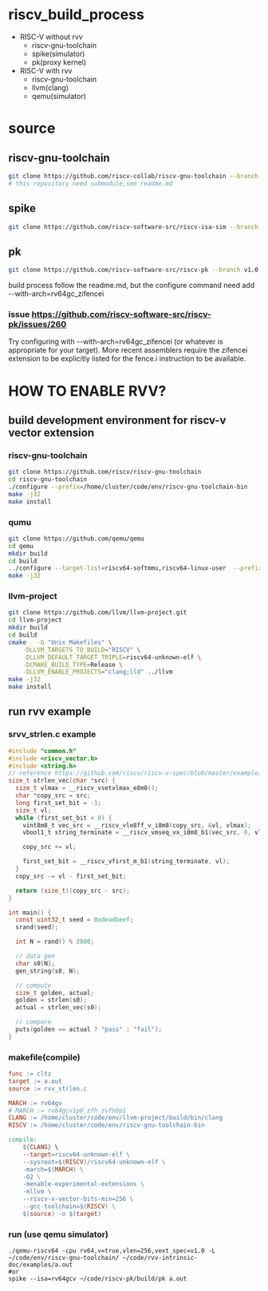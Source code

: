 # riscv_build_process

- RISC-V without rvv
    - riscv-gnu-toolchain
    - spike(simulator)
    - pk(proxy kernel) 
- RISC-V with rvv
    - riscv-gnu-toolchain
    - llvm(clang)
    - qemu(simulator)

# source
## riscv-gnu-toolchain
``` bash
git clone https://github.com/riscv-collab/riscv-gnu-toolchain --branch 2023.06.02
# this repository need submodule,see readme.md
``` 

## spike
``` bash
git clone https://github.com/riscv-software-src/riscv-isa-sim --branch dummy-tag-for-ci-storage
``` 

## pk
``` bash
git clone https://github.com/riscv-software-src/riscv-pk --branch v1.0.0
``` 
build process follow the readme.md, but the configure command need add --with-arch=rv64gc_zifencei


### issue https://github.com/riscv-software-src/riscv-pk/issues/260
Try configuring with --with-arch=rv64gc_zifencei (or whatever is appropriate for your target). More recent assemblers require the zifencei extension to be explicitly listed for the fence.i instruction to be available.




# HOW TO ENABLE RVV?

## build development environment for riscv-v vector extension
### riscv-gnu-toolchain
``` bash
git clone https://github.com/riscv/riscv-gnu-toolchain
cd riscv-gnu-toolchain
./configure --prefix=/home/cluster/code/env/riscv-gnu-toolchain-bin
make -j32 
make install
``` 

### qumu
``` bash
git clone https://github.com/qemu/qemu
cd qemu
mkdir build
cd build
../configure --target-list=riscv64-softmmu,riscv64-linux-user  --prefix=/home/cluster/code/env/qemu-riscv
make -j32
``` 


### llvm-project
``` bash
git clone https://github.com/llvm/llvm-project.git
cd llvm-project
mkdir build 
cd build 
cmake   -G "Unix Makefiles" \
	-DLLVM_TARGETS_TO_BUILD="RISCV" \
	-DLLVM_DEFAULT_TARGET_TRIPLE=riscv64-unknown-elf \
	-DCMAKE_BUILD_TYPE=Release \
	-DLLVM_ENABLE_PROJECTS="clang;lld" ../llvm
make -j32 
make install 
``` 

## run rvv example

### srvv_strlen.c example
``` c
#include "common.h"
#include <riscv_vector.h>
#include <string.h>
// reference https://github.com/riscv/riscv-v-spec/blob/master/example/strlen.s
size_t strlen_vec(char *src) {
  size_t vlmax = __riscv_vsetvlmax_e8m8();
  char *copy_src = src;
  long first_set_bit = -1;
  size_t vl;
  while (first_set_bit < 0) {
    vint8m8_t vec_src = __riscv_vle8ff_v_i8m8(copy_src, &vl, vlmax);
    vbool1_t string_terminate = __riscv_vmseq_vx_i8m8_b1(vec_src, 0, vl);

    copy_src += vl;

    first_set_bit = __riscv_vfirst_m_b1(string_terminate, vl);
  }
  copy_src -= vl - first_set_bit;

  return (size_t)(copy_src - src);
}

int main() {
  const uint32_t seed = 0xdeadbeef;
  srand(seed);

  int N = rand() % 2000;

  // data gen
  char s0[N];
  gen_string(s0, N);

  // compute
  size_t golden, actual;
  golden = strlen(s0);
  actual = strlen_vec(s0);

  // compare
  puts(golden == actual ? "pass" : "fail");
}
``` 
### makefile(compile)
``` makefile
func := cltz 
target := a.out
source := rvv_strlen.c

MARCH := rv64gv
# MARCH := rv64gcv1p0_zfh_zvfh0p1 
CLANG := /home/cluster/code/env/llvm-project/build/bin/clang
RISCV := /home/cluster/code/env/riscv-gnu-toolchain-bin

compile:
	${CLANG} \
	--target=riscv64-unknown-elf \
	--sysroot=$(RISCV)/riscv64-unknown-elf \
	-march=$(MARCH) \
	-O2 \
	-menable-experimental-extensions \
	-mllvm \
	--riscv-v-vector-bits-min=256 \
	--gcc-toolchain=$(RISCV) \
	$(source) -o $(target)
```

### run (use qemu simulator)
``` shell
./qemu-riscv64 -cpu rv64,v=true,vlen=256,vext_spec=v1.0 -L ~/code/env/riscv-gnu-toolchain/ ~/code/rvv-intrinsic-doc/examples/a.out 
#or
spike --isa=rv64gcv ~/code/riscv-pk/build/pk a.out 
```
